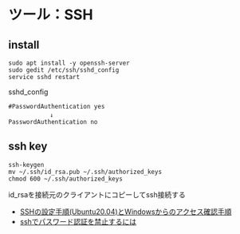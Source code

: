 # ツール：SSH
## install
```
sudo apt install -y openssh-server
sudo gedit /etc/ssh/sshd_config
service sshd restart
```

sshd_config
```
#PasswordAuthentication yes
　　　　　　　↓
PasswordAuthentication no
```

## ssh key
```
ssh-keygen
mv ~/.ssh/id_rsa.pub ~/.ssh/authorized_keys
chmod 600 ~/.ssh/authorized_keys
```
id_rsaを接続元のクライアントにコピーしてssh接続する

- [SSHの設定手順(Ubuntu20.04)とWindowsからのアクセス確認手順](https://aquarius-train.hatenablog.com/entry/SSH%E3%81%AE%E8%A8%AD%E5%AE%9A%E6%89%8B%E9%A0%86%28Ubuntu18_04%29%E3%81%A8Windows%E3%81%8B%E3%82%89%E3%81%AE%E3%82%A2%E3%82%AF%E3%82%BB%E3%82%B9%E7%A2%BA%E8%AA%8D%E6%89%8B%E9%A0%86)
- [sshでパスワード認証を禁止するには](https://atmarkit.itmedia.co.jp/flinux/rensai/linuxtips/430dnypsswdacces.html)